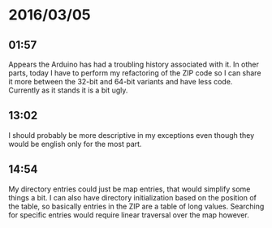 # 2016/03/05

## 01:57

Appears the Arduino has had a troubling history associated with it. In other
parts, today I have to perform my refactoring of the ZIP code so I can share it
more between the 32-bit and 64-bit variants and have less code. Currently as
it stands it is a bit ugly.

## 13:02

I should probably be more descriptive in my exceptions even though they would
be english only for the most part.

## 14:54

My directory entries could just be map entries, that would simplify some things
a bit. I can also have directory initialization based on the position of the
table, so basically entries in the ZIP are a table of long values. Searching
for specific entries would require linear traversal over the map however.

